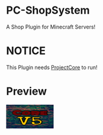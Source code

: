 # PC-ShopSystem
A Shop Plugin for Minecraft Servers! 

# NOTICE
This Plugin needs [ProjectCore](https://github.com/note3crafter/ProjectCore) to run!

# Preview
<img src="https://github.com/note3crafter/Core-V5/blob/main/resources/icon.png" height="64" width="128" align="middle"></img></h1>

